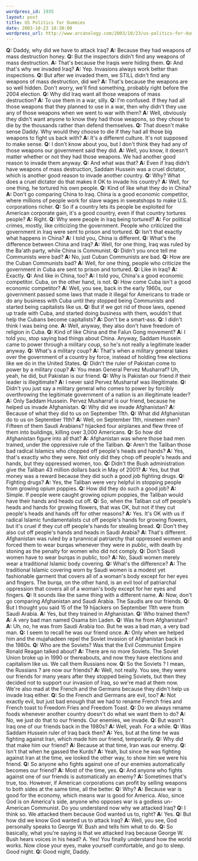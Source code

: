 ```yaml
--- 
wordpress_id: 1935
layout: post
title: US Politics for Dummies
date: 2003-10-23 18:38:00
wordpress_url: http://www.arcanology.com/2003/10/23/us-politics-for-dummies/
---
```

<strong>Q:</strong> Daddy, why did we have to attack Iraq? <strong>A:</strong> Because they had weapons of mass destruction honey. <strong>Q:</strong> But the inspectors didn't find any weapons of mass destruction. <strong>A:</strong> That's because the Iraqis were hiding them. <strong>Q:</strong> And that's why we invaded Iraq? <strong>A:</strong> Yep. Invasions always work better than inspections. <strong>Q:</strong> But after we invaded them, we STILL didn't find any weapons of mass destruction, did we? <strong>A:</strong> That's because the weapons are so well hidden. Don't worry, we'll find something, probably right before the 2004 election. <strong>Q:</strong> Why did Iraq want all those weapons of mass destruction? <strong>A:</strong> To use them in a war, silly. <strong>Q:</strong> I'm confused. If they had all those weapons that they planned to use in a war, then why didn't they use any of those weapons when we went to war with them? <lj-cut text="Read the rest...it is long but amusing..."></lj-cut> <strong>A:</strong> Well, obviously they didn't want anyone to know they had those weapons, so they chose to die by the thousands rather than defend themselves. <strong>Q:</strong> That doesn't make sense Daddy. Why would they choose to die if they had all those big weapons to fight us back with? <strong>A:</strong> It's a different culture. It's not supposed to make sense. <strong>Q:</strong> I don't know about you, but I don't think they had any of those weapons our government said they did. <strong>A:</strong> Well, you know, it doesn't matter whether or not they had those weapons. We had another good reason to invade them anyway. <strong>Q:</strong> And what was that? <strong>A:</strong> Even if Iraq didn't have weapons of mass destruction, Saddam Hussein was a cruel dictator, which is another good reason to invade another country. <strong>Q:</strong> Why? What does a cruel dictator do that makes it OK to invade his country? <strong>A:</strong> Well, for one thing, he tortured his own people. <strong>Q:</strong> Kind of like what they do in China? <strong>A:</strong> Don't go comparing China to Iraq. China is a good economic competitor, where millions of people work for slave wages in sweatshops to make U.S. corporations richer. <strong>Q:</strong> So if a country lets its people be exploited for American corporate gain, it's a good country, even if that country tortures people? <strong>A:</strong> Right. <strong>Q:</strong> Why were people in Iraq being tortured? <strong>A:</strong> For political crimes, mostly, like criticizing the government. People who criticized the government in Iraq were sent to prison and tortured. <strong>Q:</strong> Isn't that exactly what happens in China? <strong>A:</strong> I told you, China is different. <strong>Q:</strong> What's the difference between China and Iraq? <strong>A:</strong> Well, for one thing, Iraq was ruled by the Ba'ath party, while China is Communist. <strong>Q:</strong> Didn't you once tell me Communists were bad? <strong>A:</strong> No, just Cuban Communists are bad. <strong>Q:</strong> How are the Cuban Communists bad? <strong>A:</strong> Well, for one thing, people who criticize the government in Cuba are sent to prison and tortured. <strong>Q:</strong> Like in Iraq? <strong>A:</strong> Exactly. <strong>Q:</strong> And like in China, too? <strong>A:</strong> I told you, China's a good economic competitor. Cuba, on the other hand, is not. <strong>Q:</strong> How come Cuba isn't a good economic competitor? <strong>A:</strong> Well, you see, back in the early 1960s, our government passed some laws that made it illegal for Americans to trade or do any business with Cuba until they stopped being Communists and started being capitalists like us. <strong>Q:</strong> But if we got rid of those laws, opened up trade with Cuba, and started doing business with them, wouldn't that help the Cubans become capitalists? <strong>A:</strong> Don't be a smart-ass. <strong>Q:</strong> I didn't think I was being one. <strong>A:</strong> Well, anyway, they also don't have freedom of religion in Cuba. <strong>Q:</strong> Kind of like China and the Falun Gong movement? <strong>A:</strong> I told you, stop saying bad things about China. Anyway, Saddam Hussein came to power through a military coup, so he's not really a legitimate leader anyway. <strong>Q:</strong> What's a military coup? <strong>A:</strong> That's when a military general takes over the government of a country by force, instead of holding free elections like we do in the United States. <strong>Q:</strong> Didn't the ruler of Pakistan come to power by a military coup? <strong>A:</strong> You mean General Pervez Musharraf? Uh, yeah, he did, but Pakistan is our friend. <strong>Q:</strong> Why is Pakistan our friend if their leader is illegitimate? <strong>A:</strong> I never said Pervez Musharraf was illegitimate. <strong>Q:</strong> Didn't you just say a military general who comes to power by forcibly overthrowing the legitimate government of a nation is an illegitimate leader? <strong>A:</strong> Only Saddam Hussein. Pervez Musharraf is our friend, because he helped us invade Afghanistan. <strong>Q:</strong> Why did we invade Afghanistan? <strong>A:</strong> Because of what they did to us on September 11th. <strong>Q:</strong> What did Afghanistan do to us on September 11th? <strong>A:</strong> Well, on September 11th, nineteen men? Fifteen of them Saudi Arabians? hijacked four airplanes and flew three of them into buildings, killing over 3,000 Americans. <strong>Q:</strong> So how did Afghanistan figure into all that? <strong>A:</strong> Afghanistan was where those bad men trained, under the oppressive rule of the Taliban. <strong>Q:</strong> Aren't the Taliban those bad radical Islamics who chopped off people's heads and hands? <strong>A:</strong> Yes, that's exactly who they were. Not only did they chop off people's heads and hands, but they oppressed women, too. <strong>Q:</strong> Didn't the Bush administration give the Taliban 43 million dollars back in May of 2001? <strong>A:</strong> Yes, but that money was a reward because they did such a good job fighting drugs. <strong>Q:</strong> Fighting drugs? <strong>A:</strong> Yes, the Taliban were very helpful in stopping people from growing opium poppies. <strong>Q:</strong> How did they do such a good job? <strong>A:</strong> Simple. If people were caught growing opium poppies, the Taliban would have their hands and heads cut off. <strong>Q:</strong> So, when the Taliban cut off people's heads and hands for growing flowers, that was OK, but not if they cut people's heads and hands off for other reasons? <strong>A:</strong> Yes. It's OK with us if radical Islamic fundamentalists cut off people's hands for growing flowers, but it's cruel if they cut off people's hands for stealing bread. <strong>Q:</strong> Don't they also cut off people's hands and heads in Saudi Arabia? <strong>A:</strong> That's different. Afghanistan was ruled by a tyrannical patriarchy that oppressed women and forced them to wear burqas whenever they were in public, with death by stoning as the penalty for women who did not comply. <strong>Q:</strong> Don't Saudi women have to wear burqas in public, too? <strong>A:</strong> No, Saudi women merely wear a traditional Islamic body covering. <strong>Q:</strong> What's the difference? <strong>A:</strong> The traditional Islamic covering worn by Saudi women is a modest yet fashionable garment that covers all of a woman's body except for her eyes and fingers. The burqa, on the other hand, is an evil tool of patriarchal oppression that covers all of a woman's body except for her eyes and fingers. <strong>Q:</strong> It sounds like the same thing with a different name. <strong>A:</strong> Now, don't go comparing Afghanistan and Saudi Arabia. The Saudis are our friends. <strong>Q:</strong> But I thought you said 15 of the 19 hijackers on September 11th were from Saudi Arabia. <strong>A:</strong> Yes, but they trained in Afghanistan. <strong>Q:</strong> Who trained them? <strong>A:</strong> A very bad man named Osama bin Laden. <strong>Q:</strong> Was he from Afghanistan? <strong>A:</strong> Uh, no, he was from Saudi Arabia too. But he was a bad man, a very bad man. <strong>Q:</strong> I seem to recall he was our friend once. <strong>A:</strong> Only when we helped him and the mujahadeen repel the Soviet invasion of Afghanistan back in the 1980s. <strong>Q:</strong> Who are the Soviets? Was that the Evil Communist Empire Ronald Reagan talked about? <strong>A:</strong> There are no more Soviets. The Soviet Union broke up in 1990 or thereabouts, and now they have elections and capitalism like us. We call them Russians now. <strong>Q:</strong> So the Soviets ? I mean, the Russians ? are now our friends? <strong>A:</strong> Well, not really. You see, they were our friends for many years after they stopped being Soviets, but then they decided not to support our invasion of Iraq, so we're mad at them now. We're also mad at the French and the Germans because they didn't help us invade Iraq either. <strong>Q:</strong> So the French and Germans are evil, too? <strong>A:</strong> Not exactly evil, but just bad enough that we had to rename French fries and French toast to Freedom Fries and Freedom Toast. <strong>Q:</strong> Do we always rename foods whenever another country doesn't do what we want them to do? <strong>A:</strong> No, we just do that to our friends. Our enemies, we invade. <strong>Q:</strong> But wasn't Iraq one of our friends back in the 1980s? <strong>A:</strong> Well, yeah. For a while. <strong>Q:</strong> Was Saddam Hussein ruler of Iraq back then? <strong>A:</strong> Yes, but at the time he was fighting against Iran, which made him our friend, temporarily. <strong>Q:</strong> Why did that make him our friend? <strong>A:</strong> Because at that time, Iran was our enemy. <strong>Q:</strong> Isn't that when he gassed the Kurds? <strong>A:</strong> Yeah, but since he was fighting against Iran at the time, we looked the other way, to show him we were his friend. <strong>Q:</strong> So anyone who fights against one of our enemies automatically becomes our friend? <strong>A:</strong> Most of the time, yes. <strong>Q:</strong> And anyone who fights against one of our friends is automatically an enemy? <strong>A:</strong> Sometimes that's true, too. However, if American corporations can profit by selling weapons to both sides at the same time, all the better. <strong>Q:</strong> Why? <strong>A:</strong> Because war is good for the economy, which means war is good for America. Also, since God is on America's side, anyone who opposes war is a godless un-American Communist. Do you understand now why we attacked Iraq? <strong>Q:</strong> I think so. We attacked them because God wanted us to, right? <strong>A:</strong> Yes. <strong>Q:</strong> But how did we know God wanted us to attack Iraq? <strong>A:</strong> Well, you see, God personally speaks to George W. Bush and tells him what to do. <strong>Q:</strong> So basically, what you're saying is that we attacked Iraq because George W. Bush hears voices in his head? A. Yes! You finally understand how the world works. Now close your eyes, make yourself comfortable, and go to sleep. Good night. <strong>Q:</strong> Good night, Daddy.